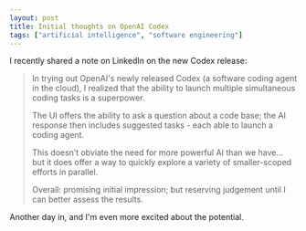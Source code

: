 ```yaml
---
layout: post
title: Initial thoughts on OpenAI Codex
tags: ["artificial intelligence", "software engineering"]
---
```


I recently shared a note on LinkedIn on the new Codex release:

> In trying out OpenAI's newly released Codex (a software coding agent in the cloud), I realized that the ability to launch multiple simultaneous coding tasks is a superpower.
> 
> The UI offers the ability to ask a question about a code base; the AI response then includes suggested tasks - each able to launch a coding agent.
> 
> This doesn’t obviate the need for more powerful AI than we have… but it does offer a way to quickly explore a variety of smaller-scoped efforts in parallel.
> 
> Overall: promising initial impression; but reserving judgement until I can better assess the results.

Another day in, and I'm even more excited about the potential.
